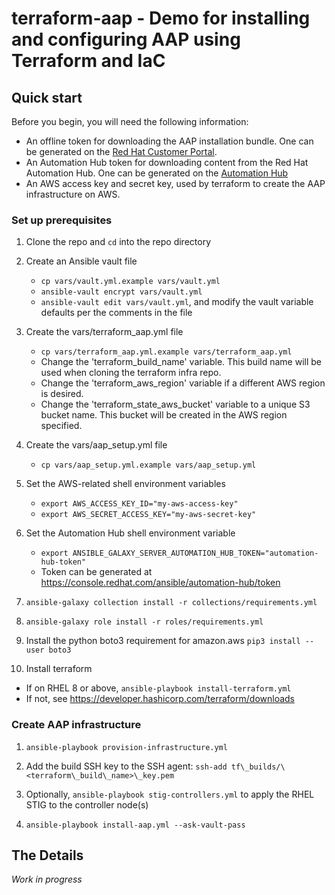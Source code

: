 # terraform-aap - Demo for installing and configuring AAP using Terraform and IaC

## Quick start

Before you begin, you will need the following information:

* An offline token for downloading the AAP installation bundle.  One can be generated on the [Red Hat Customer Portal](https://access.redhat.com/management/api/).
* An Automation Hub token for downloading content from the Red Hat Automation Hub.  One can be generated on the [Automation Hub](https://console.redhat.com/ansible/automation-hub/token)
* An AWS access key and secret key, used by terraform to create the AAP infrastructure on AWS.

### Set up prerequisites

1. Clone the repo and `cd` into the repo directory

2. Create an Ansible vault file
   * `cp vars/vault.yml.example vars/vault.yml`
   * `ansible-vault encrypt vars/vault.yml`
   * `ansible-vault edit vars/vault.yml`, and modify the vault variable defaults per the comments in the file

3. Create the vars/terraform\_aap.yml file
   * `cp vars/terraform_aap.yml.example vars/terraform_aap.yml`
   * Change the 'terraform\_build\_name' variable.  This build name will be used when cloning the terraform infra repo.
   * Change the 'terraform\_aws\_region' variable if a different AWS region is desired.
   * Change the 'terraform\_state\_aws\_bucket' variable to a unique S3 bucket name.  This bucket will be created in the AWS region specified.

4. Create the vars/aap\_setup.yml file
   * `cp vars/aap_setup.yml.example vars/aap_setup.yml`

5. Set the AWS-related shell environment variables
   * `export AWS_ACCESS_KEY_ID="my-aws-access-key"`
   * `export AWS_SECRET_ACCESS_KEY="my-aws-secret-key"`

6. Set the Automation Hub shell environment variable
   * `export ANSIBLE_GALAXY_SERVER_AUTOMATION_HUB_TOKEN="automation-hub-token"`
   * Token can be generated at https://console.redhat.com/ansible/automation-hub/token

7. `ansible-galaxy collection install -r collections/requirements.yml`

8. `ansible-galaxy role install -r roles/requirements.yml`

9. Install the python boto3 requirement for amazon.aws
   `pip3 install --user boto3`

10. Install terraform
   * If on RHEL 8 or above, `ansible-playbook install-terraform.yml`
   * If not, see https://developer.hashicorp.com/terraform/downloads

### Create AAP infrastructure

1. `ansible-playbook provision-infrastructure.yml`

2. Add the build SSH key to the SSH agent: `ssh-add tf\_builds/\<terraform\_build\_name>\_key.pem`

3. Optionally, `ansible-playbook stig-controllers.yml` to apply the RHEL STIG to the controller node(s)

4. `ansible-playbook install-aap.yml --ask-vault-pass`

## The Details

*Work in progress*

